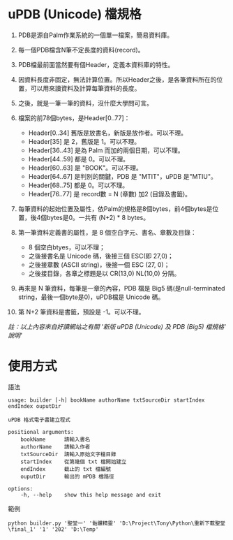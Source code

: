 # uPDB (Unicode) 檔規格

1. PDB是源自Palm作業系統的一個單一檔案，簡易資料庫。
2. 每一個PDB檔含N筆不定長度的資料(record)。
3. PDB檔最前面當然要有個Header，定義本資料庫的特性。
4. 因資料長度非固定，無法計算位置。所以Header之後，是各筆資料所在的位置，可以用來讀資料及計算每筆資料的長度。
5. 之後，就是一筆一筆的資料，沒什麼大學問可言。

6. 檔案的前78個bytes，是Header[0..77]：
    + Header[0..34] 舊版是放書名，新版是放作者。可以不理。
    + Header[35] 是 2，舊版是 1。可以不理。
    + Header[36..43] 是為 Palm 而加的兩個日期，可以不理。
    + Header[44..59] 都是 0。可以不理。
    + Header[60..63] 是 "BOOK"。可以不理。
    + Header[64..67] 是判別的關鍵，PDB 是 "MTIT"，uPDB 是"MTIU"。
    + Header[68..75] 都是 0。可以不理。
    + Header[76..77] 是 record數 = N (章數) 加2 (目錄及書籤)。
7. 每筆資料的起始位置及屬性，依Palm的規格是8個bytes，前4個bytes是位置，後4個bytes是0。一共有 (N+2) * 8 bytes。
8. 第一筆資料定義書的屬性，是 8 個空白字元、書名、章數及目錄：
    + 8 個空白btyes，可以不理；
    + 之後接書名是 Unicode 碼，後接三個 ESC(即 27,0)；
    + 之後接章數 (ASCII string)，後接一個 ESC (27, 0)；
    + 之後接目錄，各章之標題是以 CR(13,0) NL(10,0) 分隔。
9. 再來是 N 筆資料，每筆是一章的內容，PDB 檔是 Big5 碼(是null-terminated string，最後一個byte是0)，uPDB檔是 Unicode 碼。
10. 第 N+2 筆資料是書籤，預設是 -1。可以不理。  

*註：以上內容來自好讀網站之有關 '新版 uPDB (Unicode) 及 PDB (Big5) 檔規格' 說明'*

# 使用方式

語法

    usage: builder [-h] bookName authorName txtSourceDir startIndex endIndex ouputDir

    uPDB 格式電子書建立程式

    positional arguments:
        bookName      請輸入書名
        authorName    請輸入作者
        txtSourceDir  請輸入原始文字檔目錄
        startIndex    從第幾個 txt 檔開始建立
        endIndex      截止的 txt 檔編號
        ouputDir      輸出的 mPDB 檔路徑

    options:
        -h, --help    show this help message and exit

範例

    python builder.py '聖堂一' '骷髏精靈' 'D:\Project\Tony\Python\重新下載聖堂\final_1' '1' '202' 'D:\Temp'
